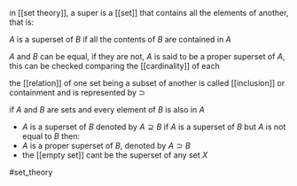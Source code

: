 in [[set theory]], a super is a [[set]] that contains all the elements of another, that is:

$A$ is a superset of $B$ if all the contents of $B$ are contained in $A$

$A$ and $B$ can be equal, if they are not, $A$ is said to be a proper superset of $A$, this can be checked comparing the [[cardinality]] of each

the [[relation]] of one set being a subset of another is called [[inclusion]] or containment and is represented by $\supset$

if $A$ and $B$ are sets and every element of $B$ is also in $A$
- $A$ is a superset of $B$ denoted by $A \supseteq B$
if $A$ is a superset of $B$ but $A$ is not equal to $B$ then:
- $A$ is a proper superset of $B$, denoted by $A\supset B$
- the [[empty set]] cant be the superset of any set $X$

#set_theory